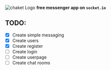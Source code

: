 ![chaket Logo](https://i.imgur.com/wl7dZXB.png)
**free messenger app on `socket.io`**

## TODO:

- [x] Create simple messaging
- [x] Create users
- [x] Create register
- [ ] Create login
- [ ] Create userpage
- [ ] Create chat rooms
